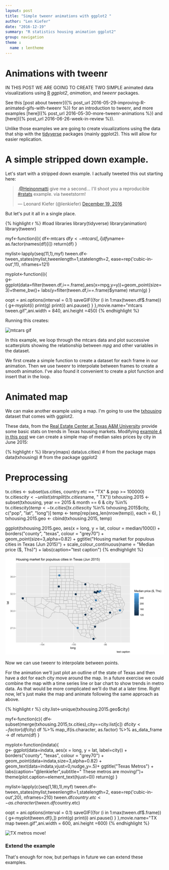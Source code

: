 ```yaml
---
layout: post
title: "Simple tweenr animations with ggplot2 "
author: "Len Kiefer"
date: "2016-12-19"
summary: "R statistics housing animation ggplot2"
group: navigation
theme :
  name : lentheme
---
```

# Animations with tweenr

IN THIS POST WE ARE GOING TO CREATE TWO SIMPLE animated data visualizations using [R](https://www.r-project.org/) *ggplot2*, *animation*, and *tweenr* packages.

See this [post about tweenr]({% post_url 2016-05-29-improving-R-animated-gifs-with-tweenr %}) for an introduction to tweenr, and more examples [here]({% post_url 2016-05-30-more-tweenr-animations %}) and [here]({% post_url 2016-06-26-week-in-review %}). 

Unlike those examples we are going to create visualizations using the data that ship with the [tidyverse](https://blog.rstudio.org/2016/09/15/tidyverse-1-0-0/) packages (mainly ggplot2).  This will allow for easier replication.

# A simple stripped down example.

Let's start with a stripped down example. I actually tweeted this out starting here:

<blockquote class="twitter-tweet" data-lang="en"><p lang="en" dir="ltr">.<a href="https://twitter.com/Heinonmatti">@Heinonmatti</a> give me a second... I&#39;ll shoot you a reproducible <a href="https://twitter.com/hashtag/rstats?src=hash">#rstats</a> example. via tweetstorm!</p>&mdash; Leonard Kiefer (@lenkiefer) <a href="https://twitter.com/lenkiefer/status/810997043716038656">December 19, 2016</a></blockquote>
<script async src="//platform.twitter.com/widgets.js" charset="utf-8"></script>

But let's put it all in a single place.


{% highlight r %}
#load libraries
library(tidyverse)
library(animation)
library(tweenr)

myf<-function(i){
  df<-mtcars
  df$y<-mtcars[,i]
  df$yname<-as.factor(names(df)[i])
  return(df)
}

mylist<-lapply(seq(11,1),myf)
tween.df<-tween_states(mylist,tweenlength=1,statelength=2, ease=rep('cubic-in-out',11), nframes=121)

myplot<-function(i){  
g<-ggplot(data=filter(tween.df,i==.frame),aes(x=mpg,y=y))+geom_point(size=3)+theme_bw()+
  labs(y=filter(tween.df,i==.frame)$yname)
return(g)
}

oopt = ani.options(interval = 0.1)
saveGIF({for (i in 1:max(tween.df$.frame)) {
  g<-myplot(i)
  print(g)
  print(i)
  ani.pause()
}
},movie.name="mtcars tween.gif",ani.width = 840, ani.height =450)
{% endhighlight %}

Running this creates:

<img src="{{ site.url }}/img/charts_dec_19_2016/mtcars tween.gif" alt="mtcars gif"/>

In this example, we loop through the mtcars data and plot successive scatterplots showing the relationship between *mpg* and other variables in the dataset.

We first create a simple function to create a dataset for each frame in our animation. Then we use tweenr to interpolate between frames to create a smooth animation.  I've also found it convenient to create a plot function and insert that in the loop.

# Animated map

We can make another example using a map.  I'm going to use the [txhousing](https://github.com/tidyverse/ggplot2/blob/master/data-raw/tx-housing.R) dataset that comes with ggplot2.

These data, from the [Real Estate Center at Texas A&M University](https://www.recenter.tamu.edu/) provide some basic stats on trends in Texas housing markets.  Modifying [example 4 in this post](http://jcyhong.github.io/ggplot_demo.html) we can create a simple map of median sales prices by city in June 2015:


{% highlight r %}
library(maps)
data(us.cities) # from the package maps
data(txhousing) # from the package ggplot2

# Preprocessing
tx.cities <- subset(us.cities, country.etc == "TX" & pop >= 100000)
tx.cities$city <- unlist(strsplit(tx.cities$name, " TX"))
txhousing.2015 <- subset(txhousing, year == 2015 & month == 6 &
                             city %in% tx.cities$city)
temp <- tx.cities[tx.cities$city %in% txhousing.2015$city, c("pop", "lat", "long")]
temp <- temp[rep(seq_len(nrow(temp)), each = 6), ]
txhousing.2015.geo <- cbind(txhousing.2015, temp)

ggplot(txhousing.2015.geo, aes(x = long, y = lat,  colour = median/1000)) +
  borders("county", "texas", colour = "grey70") + 
  geom_point(size=3,alpha=0.82) + 
  ggtitle("Housing market for populous cities in Texas (Jun 2015)") +
  scale_colour_continuous(name  = "Median price ($, Ths)") +
  labs(caption="test caption")
{% endhighlight %}

![plot of chunk animation-2-dec19-2016](/img/Rfig/animation-2-dec19-2016-1.svg)

Now we can use tweenr to interpolate between points.

For the animation we'll just plot an outline of the state of Texas and then have a dot for each city move around the map. In a future exercise we could combine the map with a time series line or bar chart to show trends in metro data.  As that would be more complicated we'll do that at a later time.  Right now, let's just make the map and animate following the same approach as above.



{% highlight r %}
city.list<-unique(txhousing.2015.geo$city)

myf<-function(c){
  df<-subset(merge(txhousing.2015,tx.cities),city==city.list[c])
  df$city<-factor(df$city)
  df %>% map_if(is.character, as.factor) %>% as_data_frame -> df
  return(df)
}

myplot<-function(indata){  
  g<-
  ggplot(data=indata, aes(x = long, y = lat,  label=city)) +
  borders("county", "texas", colour = "grey70") + 
  geom_point(data=indata,size=3,alpha=0.82) + 
  geom_text(data=indata,vjust=0,nudge_y=.5)+
  ggtitle("Texas Metros") +
  labs(caption="@lenkiefer",subtitle=" These metros are moving!")+
  theme(plot.caption=element_text(hjust=0))
  return(g)
}

mylist<-lapply(c(seq(1,18),1),myf)
tween.df<-tween_states(mylist,tweenlength=1,statelength=2, ease=rep('cubic-in-out',20), nframes=210)
tween.df$country.etc<-as.character(tween.df$country.etc)

oopt = ani.options(interval = 0.1)
saveGIF({for (i in 1:max(tween.df$.frame)) {
  g<-myplot(tween.df[i,])
  print(g)
  print(i)
  ani.pause()
}
},movie.name="TX map tween.gif",ani.width = 600, ani.height =600)
{% endhighlight %}

<img src="{{ site.url }}/img/charts_dec_19_2016/TX map tween.gif" alt="TX metros move!"/>

### Extend the example

That's enough for now, but perhaps in future we can extend these examples.
